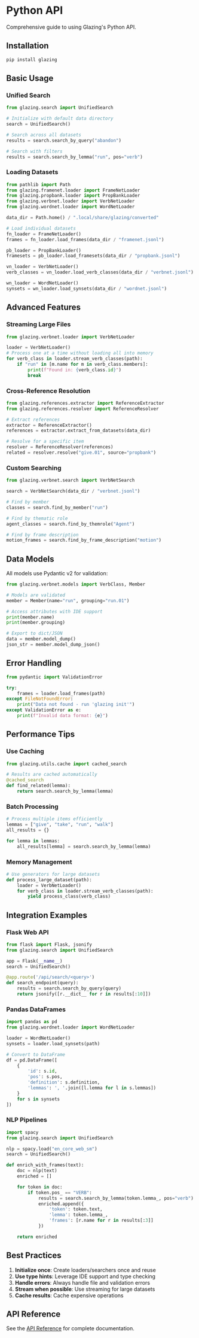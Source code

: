 # Python API

Comprehensive guide to using Glazing's Python API.

## Installation

```python
pip install glazing
```

## Basic Usage

### Unified Search

```python
from glazing.search import UnifiedSearch

# Initialize with default data directory
search = UnifiedSearch()

# Search across all datasets
results = search.search_by_query("abandon")

# Search with filters
results = search.search_by_lemma("run", pos="verb")
```

### Loading Datasets

```python
from pathlib import Path
from glazing.framenet.loader import FrameNetLoader
from glazing.propbank.loader import PropBankLoader
from glazing.verbnet.loader import VerbNetLoader
from glazing.wordnet.loader import WordNetLoader

data_dir = Path.home() / ".local/share/glazing/converted"

# Load individual datasets
fn_loader = FrameNetLoader()
frames = fn_loader.load_frames(data_dir / "framenet.jsonl")

pb_loader = PropBankLoader()
framesets = pb_loader.load_framesets(data_dir / "propbank.jsonl")

vn_loader = VerbNetLoader()
verb_classes = vn_loader.load_verb_classes(data_dir / "verbnet.jsonl")

wn_loader = WordNetLoader()
synsets = wn_loader.load_synsets(data_dir / "wordnet.jsonl")
```

## Advanced Features

### Streaming Large Files

```python
from glazing.verbnet.loader import VerbNetLoader

loader = VerbNetLoader()
# Process one at a time without loading all into memory
for verb_class in loader.stream_verb_classes(path):
    if "run" in [m.name for m in verb_class.members]:
        print(f"Found in: {verb_class.id}")
        break
```

### Cross-Reference Resolution

```python
from glazing.references.extractor import ReferenceExtractor
from glazing.references.resolver import ReferenceResolver

# Extract references
extractor = ReferenceExtractor()
references = extractor.extract_from_datasets(data_dir)

# Resolve for a specific item
resolver = ReferenceResolver(references)
related = resolver.resolve("give.01", source="propbank")
```

### Custom Searching

```python
from glazing.verbnet.search import VerbNetSearch

search = VerbNetSearch(data_dir / "verbnet.jsonl")

# Find by member
classes = search.find_by_member("run")

# Find by thematic role
agent_classes = search.find_by_themrole("Agent")

# Find by frame description
motion_frames = search.find_by_frame_description("motion")
```

## Data Models

All models use Pydantic v2 for validation:

```python
from glazing.verbnet.models import VerbClass, Member

# Models are validated
member = Member(name="run", grouping="run.01")

# Access attributes with IDE support
print(member.name)
print(member.grouping)

# Export to dict/JSON
data = member.model_dump()
json_str = member.model_dump_json()
```

## Error Handling

```python
from pydantic import ValidationError

try:
    frames = loader.load_frames(path)
except FileNotFoundError:
    print("Data not found - run 'glazing init'")
except ValidationError as e:
    print(f"Invalid data format: {e}")
```

## Performance Tips

### Use Caching

```python
from glazing.utils.cache import cached_search

# Results are cached automatically
@cached_search
def find_related(lemma):
    return search.search_by_lemma(lemma)
```

### Batch Processing

```python
# Process multiple items efficiently
lemmas = ["give", "take", "run", "walk"]
all_results = {}

for lemma in lemmas:
    all_results[lemma] = search.search_by_lemma(lemma)
```

### Memory Management

```python
# Use generators for large datasets
def process_large_dataset(path):
    loader = VerbNetLoader()
    for verb_class in loader.stream_verb_classes(path):
        yield process_class(verb_class)
```

## Integration Examples

### Flask Web API

```python
from flask import Flask, jsonify
from glazing.search import UnifiedSearch

app = Flask(__name__)
search = UnifiedSearch()

@app.route('/api/search/<query>')
def search_endpoint(query):
    results = search.search_by_query(query)
    return jsonify([r.__dict__ for r in results[:10]])
```

### Pandas DataFrames

```python
import pandas as pd
from glazing.wordnet.loader import WordNetLoader

loader = WordNetLoader()
synsets = loader.load_synsets(path)

# Convert to DataFrame
df = pd.DataFrame([
    {
        'id': s.id,
        'pos': s.pos,
        'definition': s.definition,
        'lemmas': ', '.join([l.lemma for l in s.lemmas])
    }
    for s in synsets
])
```

### NLP Pipelines

```python
import spacy
from glazing.search import UnifiedSearch

nlp = spacy.load("en_core_web_sm")
search = UnifiedSearch()

def enrich_with_frames(text):
    doc = nlp(text)
    enriched = []

    for token in doc:
        if token.pos_ == "VERB":
            results = search.search_by_lemma(token.lemma_, pos="verb")
            enriched.append({
                'token': token.text,
                'lemma': token.lemma_,
                'frames': [r.name for r in results[:3]]
            })

    return enriched
```

## Best Practices

1. **Initialize once**: Create loaders/searchers once and reuse
2. **Use type hints**: Leverage IDE support and type checking
3. **Handle errors**: Always handle file and validation errors
4. **Stream when possible**: Use streaming for large datasets
5. **Cache results**: Cache expensive operations

## API Reference

See the [API Reference](../api/index.md) for complete documentation.
